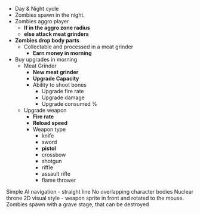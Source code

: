 - Day & Night cycle
- Zombies spawn in the night.
- Zombies aggro player
	- **If in the aggro zone radius**
	- **else attack meat grinders**
- **Zombies drop body parts**
	- Collectable and processed in a meat grinder
		- **Earn money in morning**
- Buy upgrades in morning
	- Meat Grinder
		- **New meat grinder**
		- **Upgrade Capacity**
		- Ability to shoot bones
			- Upgrade fire rate
			- Upgrade damage
			- Upgrade consumed %
	- Upgrade weapon
		- **Fire rate**
		- **Reload speed**
		- Weapon type
			- knife
			- sword
			- **pistol**
			- crossbow
			- shotgun
			- riffle
			- assault rifle
			- flame thrower

Simple AI navigation - straight line
No overlapping character bodies
Nuclear throne 2D visual style - weapon sprite in front and rotated to the mouse.
Zombies spawn with a grave stage, that can be destroyed
